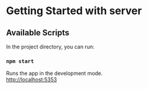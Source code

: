 # Getting Started with server

## Available Scripts

In the project directory, you can run:

### `npm start`

Runs the app in the development mode.\
[http://localhost:5353](http://localhost:5353)
